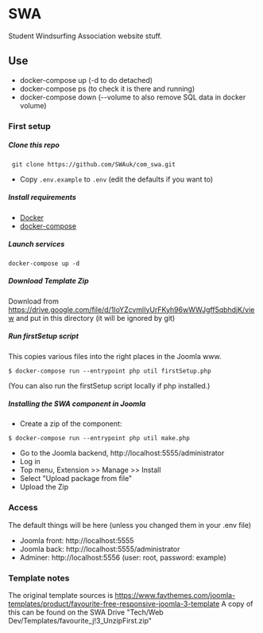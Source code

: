 SWA
==================

Student Windsurfing Association website stuff.

## Use
* docker-compose up (-d to do detached)
* docker-compose ps (to check it is there and running)
* docker-compose down (--volume to also remove SQL data in docker volume)


### First setup

##### Clone this repo
``` git clone https://github.com/SWAuk/com_swa.git```
 * Copy `.env.example` to `.env` (edit the defaults if you want to)

##### Install requirements
 * [Docker](https://docs.docker.com/install/)
 * [docker-compose](https://docs.docker.com/compose/install/)

##### Launch services
```docker-compose up -d```

##### Download Template Zip
Download from https://drive.google.com/file/d/1IoYZcvmlIyUrFKyh96wWWJgff5qbhdjK/view
and put in this directory (it will be ignored by git)

##### Run firstSetup script
This copies various files into the right places in the Joomla www.
```
$ docker-compose run --entrypoint php util firstSetup.php
```
(You can also run the firstSetup script locally if php installed.)

##### Installing the SWA component in Joomla

* Create a zip of the component:
```
$ docker-compose run --entrypoint php util make.php
```

* Go to the Joomla backend, http://localhost:5555/administrator
* Log in
* Top menu, Extension >> Manage >> Install
* Select "Upload package from file"
* Upload the Zip


### Access
The default things will be here (unless you changed them in your .env file)

* Joomla front: http://localhost:5555
* Joomla back: http://localhost:5555/administrator
* Adminer: http://localhost:5556 (user: root, password: example)


### Template notes
The original template sources is https://www.favthemes.com/joomla-templates/product/favourite-free-responsive-joomla-3-template
A copy of this can be found on the SWA Drive "Tech/Web Dev/Templates/favourite_j!3_UnzipFirst.zip"
